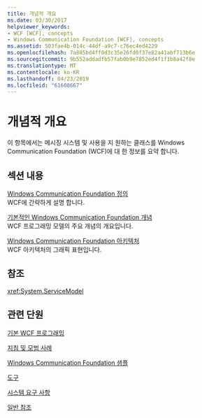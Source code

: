 ```yaml
---
title: 개념적 개요
ms.date: 03/30/2017
helpviewer_keywords:
- WCF [WCF], concepts
- Windows Communication Foundation [WCF], concepts
ms.assetid: 503fae4b-014c-44df-a9c7-c76ec4ed4229
ms.openlocfilehash: 7a885bd4ff0d3c35e26fd0f37e82a41abf713b6e
ms.sourcegitcommit: 9b552addadfb57fab0b9e7852ed4f1f1b8a42f8e
ms.translationtype: MT
ms.contentlocale: ko-KR
ms.lasthandoff: 04/23/2019
ms.locfileid: "61608667"
---
```

# <a name="conceptual-overview"></a>개념적 개요
이 항목에서는 메시징 시스템 및 사용을 지 원하는 클래스를 Windows Communication Foundation (WCF)에 대 한 정보를 요약 합니다.  
  
## <a name="in-this-section"></a>섹션 내용  
 [Windows Communication Foundation 정의](../../../docs/framework/wcf/whats-wcf.md)  
 WCF에 간략하게 설명 합니다.  
  
 [기본적인 Windows Communication Foundation 개념](../../../docs/framework/wcf/fundamental-concepts.md)  
 WCF 프로그래밍 모델의 주요 개념의 개요입니다.  
  
 [Windows Communication Foundation 아키텍처](../../../docs/framework/wcf/architecture.md)  
 WCF 아키텍처의 그래픽 표현입니다.  
  
## <a name="reference"></a>참조  
 <xref:System.ServiceModel>  
  
## <a name="related-sections"></a>관련 단원  
 [기본 WCF 프로그래밍](../../../docs/framework/wcf/basic-wcf-programming.md)  
  
 [지침 및 모범 사례](../../../docs/framework/wcf/guidelines-and-best-practices.md)  
  
 [Windows Communication Foundation 샘플](../../../docs/framework/wcf/samples/index.md)  
  
 [도구](../../../docs/framework/wcf/diagnostics/exceptions-reference/tools.md)  
  
 [시스템 요구 사항](../../../docs/framework/wcf/wcf-system-requirements.md)  
  
 [일반 참조](../../../docs/framework/wcf/general-reference.md)
